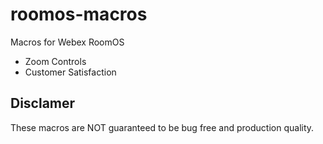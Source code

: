 # roomos-macros

Macros for Webex RoomOS

- Zoom Controls
- Customer Satisfaction


## Disclamer

These macros are NOT guaranteed to be bug free and production quality.
